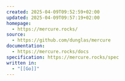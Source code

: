 ```yaml
---
created: 2025-04-09T09:52:59+02:00
updated: 2025-04-09T09:57:19+02:00
homepage:
  - https://mercure.rocks/
source:
  - https://github.com/dunglas/mercure
documentation:
  - https://mercure.rocks/docs
specification: https://mercure.rocks/spec
written in:
  - "[[Go]]"
---
```

